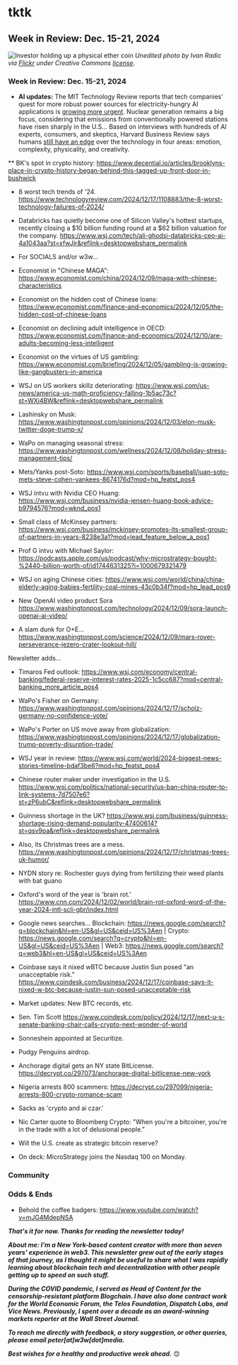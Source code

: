 # tktk
## Week in Review: Dec. 15-21, 2024

![Investor holding up a physical ether coin](https://w3w.news/img/eth-2048.jpg)
*Unedited photo by Ivan Radic via [Flickr](https://www.flickr.com/people/26344495@N05/) under Creative Commons [license](https://creativecommons.org/licenses/by/2.0/).*

<!--

100-word intro. Leading candidate is a riff on El Salvador...

El Salvador scaled back its bitcoin comittment in order to get a loan from the International Monetary Fund. The move is undeniably a setback for the bitcoin community, which had hailed El Salvador's adoption of bitcoin as legal tender in TKTKTKTKTK as a harbinger of similar moves in other countries. At the same time, it should be noted that IMF's predictions of economic doom at the time have never quite come to pass.

-->

### Week in Review: Dec. 15-21, 2024

- **AI updates:** The MIT Technology Review reports that tech companies' quest for more robust power sources for electricity-hungry AI applications is [growing more urgent](https://www.technologyreview.com/2024/12/17/1108894/ais-search-for-more-energy-is-growing-more-urgent/). Nuclear generation remains a big focus, considering that emissions from conventionally powered stations have risen sharply in the U.S... Based on interviews with hundreds of AI experts, consumers, and skeptics, Harvard Business Review says humans [still have an edge](https://hbr.org/2024/12/where-humans-still-have-the-edge-on-ai) over the technology in four areas: emotion, complexity, physicality, and creativity.  

<!-- Possible social shares. These could also be good news summary items for w3w... -->

** BK's spot in crypto history: https://www.decential.io/articles/brooklyns-place-in-crypto-history-began-behind-this-tagged-up-front-door-in-bushwick


- 8 worst tech trends of '24. https://www.technologyreview.com/2024/12/17/1108883/the-8-worst-technology-failures-of-2024/


- Databricks has quietly become one of Silicon Valley's hottest startups, recently closing a $10 billion funding round at a $62 billion valuation for the company. https://www.wsj.com/tech/ali-ghodsi-databricks-ceo-ai-4a1043aa?st=xfwJjr&reflink=desktopwebshare_permalink



- For SOCIALS and/or w3w...

- Economist in "Chinese MAGA": https://www.economist.com/china/2024/12/09/maga-with-chinese-characteristics

- Economist on the hidden cost of Chinese loans: https://www.economist.com/finance-and-economics/2024/12/05/the-hidden-cost-of-chinese-loans

- Economist on declining adult intelligence in OECD: https://www.economist.com/finance-and-economics/2024/12/10/are-adults-becoming-less-intelligent

- Economist on the virtues of US gambling: https://www.economist.com/briefing/2024/12/05/gambling-is-growing-like-gangbusters-in-america

- WSJ on US workers skillz deteriorating: https://www.wsj.com/us-news/america-us-math-proficiency-falling-1b5ac73c?st=WXi4BW&reflink=desktopwebshare_permalink

- Lashinsky on Musk: https://www.washingtonpost.com/opinions/2024/12/03/elon-musk-twitter-doge-trump-x/

- WaPo on managing seasonal stress: https://www.washingtonpost.com/wellness/2024/12/08/holiday-stress-management-tips/

- Mets/Yanks post-Soto: https://www.wsj.com/sports/baseball/juan-soto-mets-steve-cohen-yankees-8674176d?mod=hp_featst_pos4

- WSJ intvu with Nvidia CEO Huang: https://www.wsj.com/business/nvidia-jensen-huang-book-advice-b9794576?mod=wknd_pos1

- Small class of McKinsey partners: https://www.wsj.com/business/mckinsey-promotes-its-smallest-group-of-partners-in-years-8238e3a1?mod=lead_feature_below_a_pos1

- Prof G intvu with Michael Saylor: https://podcasts.apple.com/us/podcast/why-microstrategy-bought-%2440-billion-worth-of/id1744631325?i=1000679321479

- WSJ on aging Chinese cities: https://www.wsj.com/world/china/china-elderly-aging-babies-fertility-coal-mines-43c0b34f?mod=hp_lead_pos9

- New OpenAI video product Sora https://www.washingtonpost.com/technology/2024/12/09/sora-launch-openai-ai-video/

- A slam dunk for O+E... https://www.washingtonpost.com/science/2024/12/09/mars-rover-perseverance-jezero-crater-lookout-hill/

Newsletter adds...

- Timaros Fed outlook: https://www.wsj.com/economy/central-banking/federal-reserve-interest-rates-2025-1c5cc687?mod=central-banking_more_article_pos4

- WaPo's Fisher on Germany: https://www.washingtonpost.com/opinions/2024/12/17/scholz-germany-no-confidence-vote/

- WaPo's Porter on US move away from globalization: https://www.washingtonpost.com/opinions/2024/12/17/globalization-trump-poverty-disurption-trade/

- WSJ year in review: https://www.wsj.com/world/2024-biggest-news-stories-timeline-bdaf3be6?mod=hp_featst_pos4

- Chinese router maker under investigation in the U.S. https://www.wsj.com/politics/national-security/us-ban-china-router-tp-link-systems-7d7507e6?st=zP6ubC&reflink=desktopwebshare_permalink

- Guinness shortage in the UK? https://www.wsj.com/business/guinness-shortage-rising-demand-popularity-47400614?st=qsv9pa&reflink=desktopwebshare_permalink

- Also, its Christmas trees are a mess. https://www.washingtonpost.com/opinions/2024/12/17/christmas-trees-uk-humor/

- NYDN story re: Rochester guys dying from fertilizing their weed plants with bat guano

- Oxford's word of the year is 'brain rot.' https://www.cnn.com/2024/12/02/world/brain-rot-oxford-word-of-the-year-2024-intl-scli-gbr/index.html

<!-- Strictly for the newzletta... -->

- Google news searches... Blockchain: https://news.google.com/search?q=blockchain&hl=en-US&gl=US&ceid=US%3Aen | Crypto: https://news.google.com/search?q=crypto&hl=en-US&gl=US&ceid=US%3Aen | Web3: https://news.google.com/search?q=web3&hl=en-US&gl=US&ceid=US%3Aen

- Coinbase says it nixed wBTC because Justin Sun posed "an unacceptable risk." https://www.coindesk.com/business/2024/12/17/coinbase-says-it-nixed-w-btc-because-justin-sun-posed-unacceptable-risk

- Market updates: New BTC records, etc. <!-- Links tktk -->

- Sen. Tim Scott https://www.coindesk.com/policy/2024/12/17/next-u-s-senate-banking-chair-calls-crypto-next-wonder-of-world

- Sonneshein appointed at Securitize. <!-- Link TK -->

- Pudgy Penguins airdrop. <!-- Link TK -->

- Anchorage digital gets an NY state BitLicense. https://decrypt.co/297073/anchorage-digital-bitlicense-new-york

- Nigeria arrests 800 scammers: https://decrypt.co/297099/nigeria-arrests-800-crypto-romance-scam

- Sacks as 'crypto and ai czar.' <!-- Named Dec 5: https://truthsocial.com/@realDonaldTrump/posts/113603133222686186 | Need to update -->

- Nic Carter quote to Bloomberg Crypto: "When you're a bitcoiner, you're in the trade with a lot of delusional people."

- Will the U.S. create as strategic bitcoin reserve? <!-- Links tktk -->

- On deck: MicroStrategy joins the Nasdaq 100 on Monday. <!-- Links tktk -->

### Community

<!-- Pickup from previous weeks as needed... -->

### Odds & Ends

- Behold the coffee badgers: https://www.youtube.com/watch?v=mJG4MdepNSA


_**That's it for now. Thanks for reading the newsletter today!**_

_**About me: I'm a New York-based content creator with more than seven years' experience in web3. This newsletter grew out of the early stages of that journey, as I thought it might be useful to share what I was rapidly learning about blockchain tech and decentralization with other people getting up to speed on such stuff.**_

 _**During the COVID pandemic, I served as Head of Content for the censorship-resistant platform Blogchain. I have also done contract work for the World Economic Forum, the Telos Foundation, Dispatch Labs, and Vice News. Previously, I spent over a decade as an award-winning markets reporter at the Wall Street Journal.**_

 _**To reach me directly with feedback, a story suggestion, or other queries, please email peter[at]w3w[dot]media.**_

 _**Best wishes for a healthy and productive week ahead.**_ 😊
